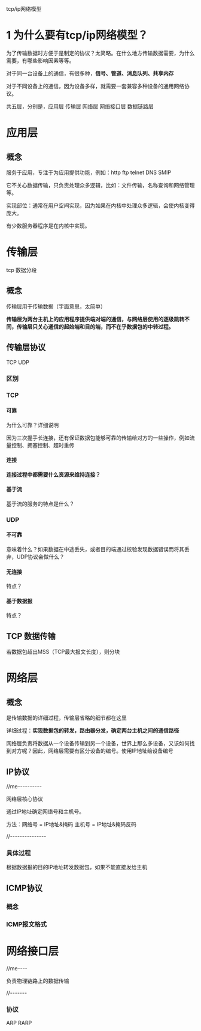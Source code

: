 tcp/ip网络模型

# 1 为什么要有tcp/ip网络模型？

 为了传输数据时方便于是制定的协议？太简略。在什么地方传输数据需要，为什么需要，有哪些影响因素等等。

对于同一台设备上的通信，有很多种，**信号、管道、消息队列、共享内存**

对于不同设备上的通信，因为设备多样，就需要一套兼容多种设备的通用网络协议。

共五层，分别是，应用层 传输层 网络层 网络接口层 数据链路层

# 应用层

##  概念

服务于应用，专注于为应用提供功能，例如：http ftp telnet DNS SMIP

它不关心数据传输，只负责处理众多逻辑，比如：文件传输，名称查询和网络管理等。

实现部位：通常在用户空间实现，因为如果在内核中处理众多逻辑，会使内核变得庞大。

有少数服务器程序是在内核中实现。

# 传输层

tcp 数据分段

## 概念

传输层用于传输数据（字面意思，太简单）

**传输层为两台主机上的应用程序提供端对端的通信，与网络层使用的逐级跳转不同，传输层只关心通信的起始端和目的端，而不在乎数据包的中转过程。**

## 传输层协议

TCP UDP

### 区别

### TCP

#### 可靠

为什么可靠？详细说明

因为三次握手长连接，还有保证数据包能够可靠的传输给对方的一些操作，例如流量控制、拥塞控制、超时重传

#### 连接

**连接过程中都需要什么资源来维持连接？**



#### 基于流

基于流的服务的特点是什么？



### UDP

#### 不可靠

意味着什么？如果数据在中途丢失，或者目的端通过校验发现数据错误而将其丢弃，UDP协议会做什么？



#### 无连接

特点？



#### 基于数据报

特点？



## TCP 数据传输

若数据包超出MSS（TCP最大报文长度），则分块



# 网络层

## 概念

是传输数据的详细过程，传输层省略的细节都在这里

详细过程：**实现数据包的转发，路由器分发，确定两台主机之间的通信路径**

网络层负责将数据从一个设备传输到另一个设备，世界上那么多设备，又该如何找到对方呢？因此，网络层需要有区分设备的编号。使用IP地址给设备编号

## IP协议

//me----------

网络层核心协议

通过IP地址确定网络号和主机号。

方法：网络号 = IP地址&掩码 主机号 = IP地址&掩码反码

//---------------

### 具体过程

根据数据报的目的IP地址转发数据包，如果不能直接发给主机



## ICMP协议

### 概念



### ICMP报文格式





# 网络接口层

//me----

负责物理链路上的数据传输

//-------

### 协议

ARP RARP



